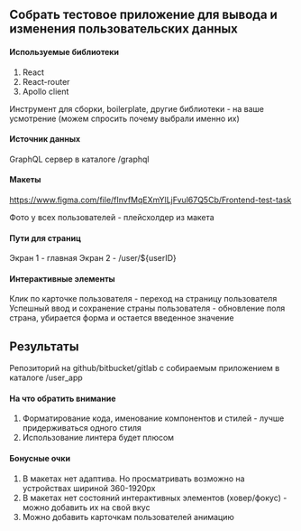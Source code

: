 ## Собрать тестовое приложение для вывода и изменения пользовательских данных

#### Используемые библиотеки

1. React
2. React-router
3. Apollo client

Инструмент для сборки, boilerplate, другие библиотеки - на ваше усмотрение (можем спросить почему выбрали именно их)

#### Источник данных

GraphQL сервер в каталоге /graphql

#### Макеты

https://www.figma.com/file/fInvfMqEXmYlLjFvul67Q5Cb/Frontend-test-task

Фото у всех пользователей - плейсхолдер из макета

#### Пути для страниц

Экран 1 - главная
Экран 2 - /user/${userID}

#### Интерактивные элементы

Клик по карточке пользователя - переход на страницу пользователя
Успешный ввод и сохранение страны пользователя - обновление поля страна, убирается форма и остается введенное значение

## Результаты

Репозиторий на github/bitbucket/gitlab с собираемым приложением в каталоге /user_app

#### На что обратить внимание

1. Форматирование кода, именование компонентов и стилей - лучше придерживаться одного стиля
2. Использование линтера будет плюсом

#### Бонусные очки

1. В макетах нет адаптива. Но просматривать возможно на устройствах шириной 360-1920px
2. В макетах нет состояний интерактивных элементов (ховер/фокус) - можно добавить их на свой вкус
3. Можно добавить карточкам пользователей анимацию
